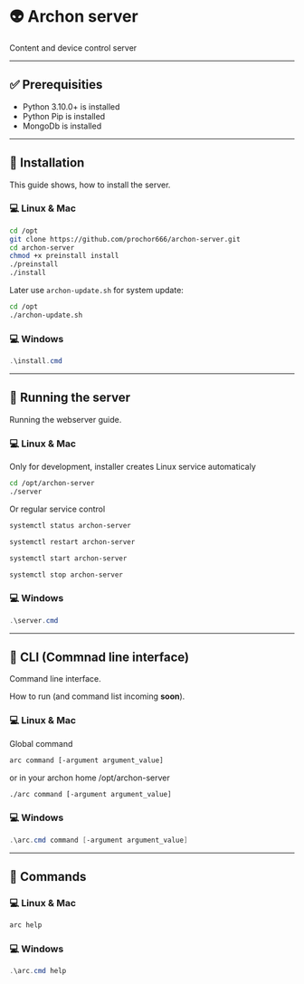 # 👽 Archon server

Content and device control server

---

## ✅ Prerequisities

* Python 3.10.0+ is installed
* Python Pip is installed
* MongoDb is installed

---

## 💾 Installation

This guide shows, how to install the server.

### 💻 Linux & Mac

```bash
cd /opt
git clone https://github.com/prochor666/archon-server.git
cd archon-server
chmod +x preinstall install
./preinstall
./install
```
Later use `archon-update.sh` for system update:
```bash
cd /opt
./archon-update.sh
```


### 💻 Windows 

```powershell
.\install.cmd
```

---

## 🚀 Running the server

Running the webserver guide.

### 💻 Linux & Mac

Only for development, installer creates Linux service automaticaly

```bash
cd /opt/archon-server
./server
```
Or regular service control

```bash
systemctl status archon-server
```
```bash
systemctl restart archon-server
```
```bash
systemctl start archon-server
```
```bash
systemctl stop archon-server
```


### 💻 Windows 

```powershell
.\server.cmd
```

---

## 🧪 CLI (Commnad line interface)

Command line interface. 

How to run (and command list incoming **soon**).

### 💻 Linux & Mac

Global command

```bash
arc command [-argument argument_value]
```

or in your archon home /opt/archon-server

```bash
./arc command [-argument argument_value]
```

### 💻 Windows 

```powershell
.\arc.cmd command [-argument argument_value]
```

---

## 🧪 Commands

### 💻 Linux & Mac

```bash
arc help
```
### 💻 Windows 

```powershell
.\arc.cmd help
```

